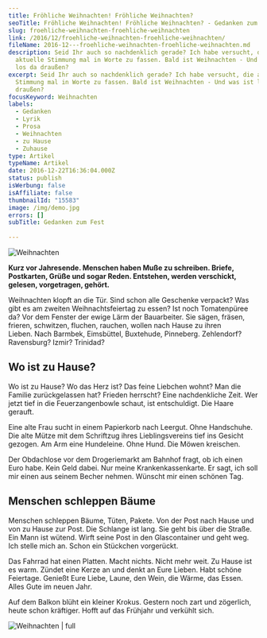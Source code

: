```yaml
---
title: Fröhliche Weihnachten! Fröhliche Weihnachten?
seoTitle: Fröhliche Weihnachten! Fröhliche Weihnachten? - Gedanken zum Fest
slug: froehliche-weihnachten-froehliche-weihnachten
link: /2016/12/froehliche-weihnachten-froehliche-weihnachten/
fileName: 2016-12---froehliche-weihnachten-froehliche-weihnachten.md
description: Seid Ihr auch so nachdenklich gerade? Ich habe versucht, die
  aktuelle Stimmung mal in Worte zu fassen. Bald ist Weihnachten - Und was ist
  los da draußen?
excerpt: Seid Ihr auch so nachdenklich gerade? Ich habe versucht, die aktuelle
  Stimmung mal in Worte zu fassen. Bald ist Weihnachten - Und was ist los da
  draußen?
focusKeyword: Weihnachten
labels:
  - Gedanken
  - Lyrik
  - Prosa
  - Weihnachten
  - zu Hause
  - Zuhause
type: Artikel
typeName: Artikel
date: 2016-12-22T16:36:04.000Z
status: publish
isWerbung: false
isAffiliate: false
thumbnailId: "15583"
image: /img/demo.jpg
errors: []
subTitle: Gedanken zum Fest
  
---
```


![Weihnachten](http://cardamonchai.com/wp-content/uploads/2016/12/31276685365_778c95b603_o-640x640.jpg)

**Kurz vor Jahresende. Menschen haben Muße zu schreiben. Briefe, Postkarten,
Grüße und sogar Reden. Entstehen, werden verschickt, gelesen, vorgetragen,
gehört.**

Weihnachten klopft an die Tür. Sind schon alle Geschenke verpackt? Was gibt es
am zweiten Weihnachtsfeiertag zu essen? Ist noch Tomatenpüree da? Vor dem
Fenster der ewige Lärm der Bauarbeiter. Sie sägen, fräsen, frieren, schwitzen,
fluchen, rauchen, wollen nach Hause zu ihren Lieben. Nach Barmbek, Eimsbüttel,
Buxtehude, Pinneberg. Zehlendorf? Ravensburg? Izmir? Trinidad?

## Wo ist zu Hause?

Wo ist zu Hause? Wo das Herz ist? Das feine Liebchen wohnt? Man die Familie
zurückgelassen hat? Frieden herrscht? Eine nachdenkliche Zeit. Wer jetzt tief in
die Feuerzangenbowle schaut, ist entschuldigt. Die Haare gerauft.

Eine alte Frau sucht in einem Papierkorb nach Leergut. Ohne Handschuhe. Die alte
Mütze mit dem Schriftzug ihres Lieblingsvereins tief ins Gesicht gezogen. Am Arm
eine Hundeleine. Ohne Hund. Die Möwen kreischen.

Der Obdachlose vor dem Drogeriemarkt am Bahnhof fragt, ob ich einen Euro habe.
Kein Geld dabei. Nur meine Krankenkassenkarte. Er sagt, ich soll mir einen aus
seinem Becher nehmen. Wünscht mir einen schönen Tag.

## Menschen schleppen Bäume

Menschen schleppen Bäume, Tüten, Pakete. Von der Post nach Hause und von zu
Hause zur Post. Die Schlange ist lang. Sie geht bis über die Straße. Ein Mann
ist wütend. Wirft seine Post in den Glascontainer und geht weg. Ich stelle mich
an. Schon ein Stückchen vorgerückt.

Das Fahrrad hat einen Platten. Macht nichts. Nicht mehr weit. Zu Hause ist es
warm. Zündet eine Kerze an und denkt an Eure Lieben. Habt schöne Feiertage.
Genießt Eure Liebe, Laune, den Wein, die Wärme, das Essen. Alles Gute im neuen
Jahr.

Auf dem Balkon blüht ein kleiner Krokus. Gestern noch zart und zögerlich, heute
schon kräftiger. Hofft auf das Frühjahr und verkühlt sich.

![Weihnachten | full](http://cardamonchai.com/wp-content/uploads/2016/12/31117999676_031983210c_z-1.jpg)

&nbsp;

  
